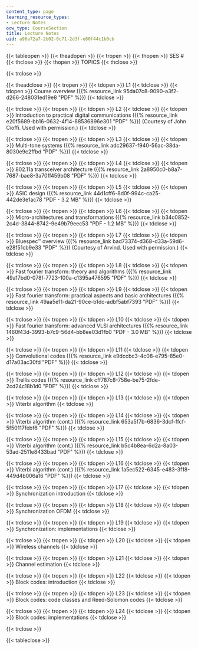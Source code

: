 ```yaml
---
content_type: page
learning_resource_types:
- Lecture Notes
ocw_type: CourseSection
title: Lecture Notes
uid: a96a72a7-2b02-6c71-2d3f-e80f44c1b0cb
---
```


{{< tableopen >}}
{{< theadopen >}}
{{< tropen >}}
{{< thopen >}}
SES #
{{< thclose >}}
{{< thopen >}}
TOPICS
{{< thclose >}}

{{< trclose >}}

{{< theadclose >}}
{{< tropen >}}
{{< tdopen >}}
L1
{{< tdclose >}}
{{< tdopen >}}
Course overview ({{% resource_link 95da07c8-9090-a3f2-d266-248031ed19e8 "PDF" %}})
{{< tdclose >}}

{{< trclose >}}
{{< tropen >}}
{{< tdopen >}}
L2
{{< tdclose >}}
{{< tdopen >}}
Introduction to practical digital communications ({{% resource_link e20f5689-bb16-0632-4f14-88536896e301 "PDF" %}}) (Courtesy of John Cioffi. Used with permission.)
{{< tdclose >}}

{{< trclose >}}
{{< tropen >}}
{{< tdopen >}}
L3
{{< tdclose >}}
{{< tdopen >}}
Multi-tone systems ({{% resource_link adc29637-f940-56ac-38da-8030e9c2ffbd "PDF" %}})
{{< tdclose >}}

{{< trclose >}}
{{< tropen >}}
{{< tdopen >}}
L4
{{< tdclose >}}
{{< tdopen >}}
802.11a transceiver architecture ({{% resource_link 2a8950c0-b8a7-7687-bae8-3a70ff459b08 "PDF" %}})
{{< tdclose >}}

{{< trclose >}}
{{< tropen >}}
{{< tdopen >}}
L5
{{< tdclose >}}
{{< tdopen >}}
ASIC design ({{% resource_link 44d1cff6-8d0f-994c-ca25-442de3e1ac78 "PDF - 3.2 MB" %}})
{{< tdclose >}}

{{< trclose >}}
{{< tropen >}}
{{< tdopen >}}
L6
{{< tdclose >}}
{{< tdopen >}}
Micro-architectures and transformations ({{% resource_link b34c0852-2c4d-3844-8742-9e49b79eec53 "PDF - 1.2 MB" %}})
{{< tdclose >}}

{{< trclose >}}
{{< tropen >}}
{{< tdopen >}}
L7
{{< tdclose >}}
{{< tdopen >}}
Bluespec™ overview ({{% resource_link bad73374-d368-d33a-59d6-e28f51cb9e33 "PDF" %}}) (Courtesy of Arvind. Used with permission.)
{{< tdclose >}}

{{< trclose >}}
{{< tropen >}}
{{< tdopen >}}
L8
{{< tdclose >}}
{{< tdopen >}}
Fast fourier transform: theory and algorithms ({{% resource_link 49a17bd0-078f-7723-100a-c1395a476595 "PDF" %}})
{{< tdclose >}}

{{< trclose >}}
{{< tropen >}}
{{< tdopen >}}
L9
{{< tdclose >}}
{{< tdopen >}}
Fast fourier transform: practical aspects and basic architectures ({{% resource_link 49aa5e11-da21-90ce-b1dc-adbf5abf7393 "PDF" %}})
{{< tdclose >}}

{{< trclose >}}
{{< tropen >}}
{{< tdopen >}}
L10
{{< tdclose >}}
{{< tdopen >}}
Fast fourier transform: advanced VLSI architectures ({{% resource_link 1460f43d-3993-b7c9-56d4-bb8ee03d1fb0 "PDF - 3.0 MB" %}})
{{< tdclose >}}

{{< trclose >}}
{{< tropen >}}
{{< tdopen >}}
L11
{{< tdclose >}}
{{< tdopen >}}
Convolutional codes ({{% resource_link e9dccbc3-4c08-e795-85e0-d17a03ac30fd "PDF" %}})
{{< tdclose >}}

{{< trclose >}}
{{< tropen >}}
{{< tdopen >}}
L12
{{< tdclose >}}
{{< tdopen >}}
Trellis codes ({{% resource_link cff787c8-758e-be75-2fde-2cd24c18b1d0 "PDF" %}})
{{< tdclose >}}

{{< trclose >}}
{{< tropen >}}
{{< tdopen >}}
L13
{{< tdclose >}}
{{< tdopen >}}
Viterbi algorithm
{{< tdclose >}}

{{< trclose >}}
{{< tropen >}}
{{< tdopen >}}
L14
{{< tdclose >}}
{{< tdopen >}}
Viterbi algorithm (cont.) ({{% resource_link 653a5f7b-6836-3dcf-ffcf-5f50117febf6 "PDF" %}})
{{< tdclose >}}

{{< trclose >}}
{{< tropen >}}
{{< tdopen >}}
L15
{{< tdclose >}}
{{< tdopen >}}
Viterbi algorithm (cont.) ({{% resource_link b5c4b8ea-6d2a-8a03-53ad-2511e8433bad "PDF" %}})
{{< tdclose >}}

{{< trclose >}}
{{< tropen >}}
{{< tdopen >}}
L16
{{< tdclose >}}
{{< tdopen >}}
Viterbi algorithm (cont.) ({{% resource_link 1a5ec522-6345-e483-3f18-449d4b006a16 "PDF" %}})
{{< tdclose >}}

{{< trclose >}}
{{< tropen >}}
{{< tdopen >}}
L17
{{< tdclose >}}
{{< tdopen >}}
Synchronization introduction
{{< tdclose >}}

{{< trclose >}}
{{< tropen >}}
{{< tdopen >}}
L18
{{< tdclose >}}
{{< tdopen >}}
Synchronization OFDM
{{< tdclose >}}

{{< trclose >}}
{{< tropen >}}
{{< tdopen >}}
L19
{{< tdclose >}}
{{< tdopen >}}
Synchronization: implementations
{{< tdclose >}}

{{< trclose >}}
{{< tropen >}}
{{< tdopen >}}
L20
{{< tdclose >}}
{{< tdopen >}}
Wireless channels
{{< tdclose >}}

{{< trclose >}}
{{< tropen >}}
{{< tdopen >}}
L21
{{< tdclose >}}
{{< tdopen >}}
Channel estimation
{{< tdclose >}}

{{< trclose >}}
{{< tropen >}}
{{< tdopen >}}
L22
{{< tdclose >}}
{{< tdopen >}}
Block codes: introduction
{{< tdclose >}}

{{< trclose >}}
{{< tropen >}}
{{< tdopen >}}
L23
{{< tdclose >}}
{{< tdopen >}}
Block codes: code classes and Reed-Solomon codes
{{< tdclose >}}

{{< trclose >}}
{{< tropen >}}
{{< tdopen >}}
L24
{{< tdclose >}}
{{< tdopen >}}
Block codes: implementations
{{< tdclose >}}

{{< trclose >}}

{{< tableclose >}}